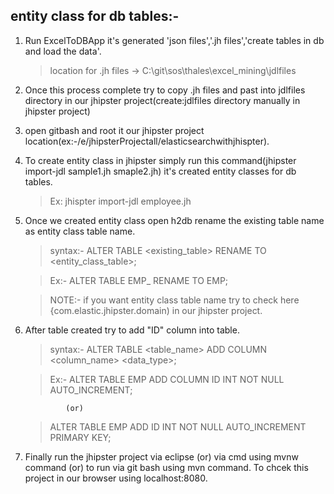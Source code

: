 entity class for db tables:-
---

1. Run ExcelToDBApp it's generated 'json files','.jh files','create tables in db and load the data'.

	> location for .jh files -> C:\git\sos\thales\excel_mining\jdlfiles
	
2. Once this process complete try to copy .jh files and past into jdlfiles directory in our jhipster project(create:jdlfiles directory manually in jhipster project)
3. open gitbash and root it our jhipster project location(ex:-/e/jhipsterProjectall/elasticsearchwithjhispter).
4. To create entity class in jhipster simply run this command(jhipster import-jdl sample1.jh smaple2.jh) it's created entity classes for db tables.

	> Ex: jhispter import-jdl employee.jh 
	
5. Once we created entity class open h2db rename the existing table name as entity class table name.

	> syntax:- ALTER TABLE <existing_table> RENAME TO <entity_class_table>;
	
	> Ex:- ALTER TABLE EMP_ RENAME TO EMP;
	
	> NOTE:- if you want entity class table name try to check here {com.elastic.jhipster.domain) in our jhipster project.
6. After table created try to add "ID" column into table.

	> syntax:- ALTER TABLE <table_name> ADD COLUMN <column_name> <data_type>;
	
	> Ex:- ALTER TABLE EMP ADD COLUMN ID INT NOT NULL AUTO_INCREMENT;
	
				(or)
				
	> ALTER TABLE EMP ADD ID INT NOT NULL AUTO_INCREMENT PRIMARY KEY;
	
	
7. Finally run the jhipster project via eclipse (or) via cmd using mvnw command (or) to run via git bash using mvn command. To chcek this project in our browser using localhost:8080.
 
